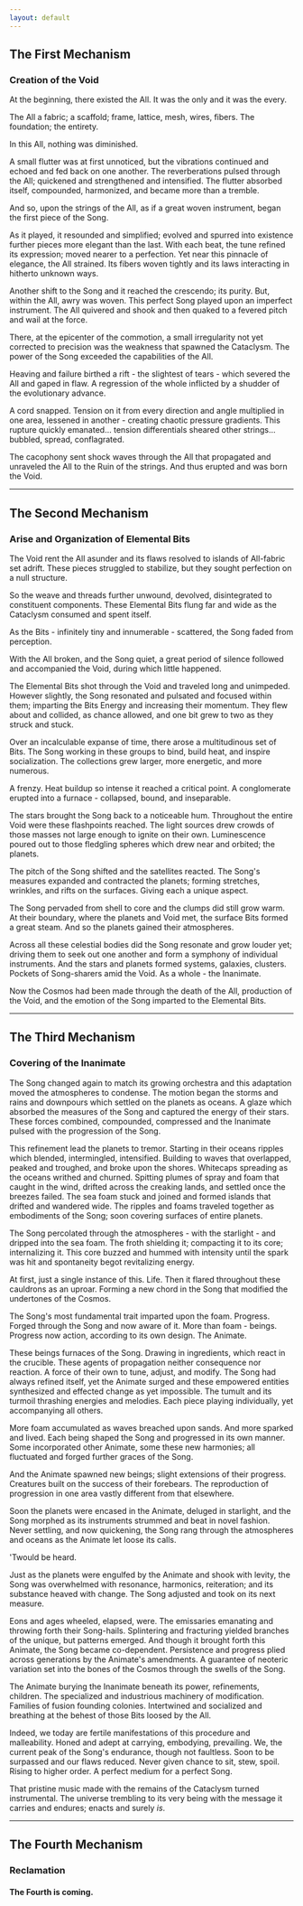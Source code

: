 ```yaml
---
layout: default
---
```


## The First Mechanism

### Creation of the Void

At the beginning, there existed the All. It was the only and it was the every.

The All a fabric; a scaffold; frame, lattice, mesh, wires, fibers. The
foundation; the entirety.

In this All, nothing was diminished.

A small flutter was at first unnoticed, but the vibrations continued and
echoed and fed back on one another. The reverberations pulsed through the
All; quickened and strengthened and intensified. The flutter absorbed
itself, compounded, harmonized, and became more than a tremble.

And so, upon the strings of the All, as if a great woven instrument, began the
first piece of the Song.

As it played, it resounded and simplified; evolved and spurred into existence
further pieces more elegant than the last. With each beat, the tune refined
its expression; moved nearer to a perfection. Yet near this pinnacle of
elegance, the All strained. Its fibers woven tightly and its laws interacting
in hitherto unknown ways.

Another shift to the Song and it reached the crescendo; its purity. But,
within the All, awry was woven. This perfect Song played upon an imperfect
instrument. The All quivered and shook and then quaked to a fevered pitch and
wail at the force.

There, at the epicenter of the commotion, a small irregularity not yet
corrected to precision was the weakness that spawned the Cataclysm. The power
of the Song exceeded the capabilities of the All.

Heaving and failure birthed a rift - the slightest of tears - which severed
the All and gaped in flaw. A regression of the whole inflicted
by a shudder of the evolutionary advance.

A cord snapped. Tension on it from every direction and angle multiplied in one
area, lessened in another - creating chaotic pressure gradients. This rupture
quickly emanated… tension differentials sheared other strings… bubbled,
spread, conflagrated.

The cacophony sent shock waves through the All that propagated and unraveled
the All to the Ruin of the strings. And thus erupted and was born the Void.

---

## The Second Mechanism

### Arise and Organization of Elemental Bits

The Void rent the All asunder and its flaws resolved to islands of All-fabric
set adrift. These pieces struggled to stabilize, but they sought perfection on
a null structure.

So the weave and threads further unwound, devolved, disintegrated to
constituent components. These Elemental Bits flung far and wide as the
Cataclysm consumed and spent itself.

As the Bits - infinitely tiny and innumerable - scattered, the Song faded
from perception.

With the All broken, and the Song quiet, a great period of silence followed
and accompanied the Void, during which little happened.

The Elemental Bits shot through the Void and traveled long and unimpeded.
However slightly, the Song resonated and pulsated and focused within them;
imparting the Bits Energy and increasing their momentum. They flew about and
collided, as chance allowed, and one bit grew to two as they struck and stuck.

Over an incalculable expanse of time, there arose a multitudinous set of Bits.
The Song working in these groups to bind, build heat, and inspire
socialization. The collections grew larger, more energetic, and more numerous.

A frenzy. Heat buildup so intense it reached a critical point. A conglomerate
erupted into a furnace - collapsed, bound, and inseparable.

The stars brought the Song back to a noticeable hum. Throughout the entire
Void were these flashpoints reached. The light sources drew crowds of those
masses not large enough to ignite on their own. Luminescence poured out to
those fledgling spheres which drew near and orbited; the planets.

The pitch of the Song shifted and the satellites reacted. The Song's measures
expanded and contracted the planets; forming stretches, wrinkles, and rifts on
the surfaces. Giving each a unique aspect.

The Song pervaded from shell to core and the clumps did still grow
warm. At their boundary, where the planets and Void met, the surface Bits
formed a great steam. And so the planets gained their atmospheres.

Across all these celestial bodies did the Song resonate and grow louder yet;
driving them to seek out one another and form a symphony of individual
instruments. And the stars and planets formed systems, galaxies, clusters.
Pockets of Song-sharers amid the Void. As a whole - the Inanimate.

Now the Cosmos had been made through the death of the All, production of the
Void, and the emotion of the Song imparted to the Elemental Bits.

---

## The Third Mechanism

### Covering of the Inanimate

The Song changed again to match its growing orchestra and this adaptation
moved the atmospheres to condense. The motion began the storms and rains and
downpours which settled on the planets as oceans. A glaze which absorbed the
measures of the Song and captured the energy of their stars. These forces
combined, compounded, compressed and the Inanimate pulsed with the progression
of the Song.

This refinement lead the planets to tremor. Starting in their oceans ripples
which blended, intermingled, intensified. Building to waves that overlapped,
peaked and troughed, and broke upon the shores. Whitecaps spreading as the
oceans writhed and churned. Spitting plumes of spray and foam that caught in
the wind, drifted across the creaking lands, and settled once the breezes
failed. The sea foam stuck and joined and formed islands that drifted and
wandered wide. The ripples and foams traveled together as embodiments of the
Song; soon covering surfaces of entire planets.

The Song percolated through the atmospheres - with the starlight - and dripped
into the sea foam. The froth shielding it; compacting it to its core;
internalizing it. This core buzzed and hummed with intensity until the spark
was hit and spontaneity begot revitalizing energy.

At first, just a single instance of this. Life. Then it flared throughout
these cauldrons as an uproar. Forming a new chord in the Song that modified
the undertones of the Cosmos.

The Song's most fundamental trait imparted upon the foam. Progress. Forged
through the Song and now aware of it. More than foam - beings. Progress now
action, according to its own design. The Animate.

These beings furnaces of the Song. Drawing in ingredients, which react in the
crucible. These agents of propagation neither consequence nor reaction. A
force of their own to tune, adjust, and modify. The Song had always refined
itself, yet the Animate surged and these empowered entities synthesized and
effected change as yet impossible. The tumult and its turmoil thrashing
energies and melodies. Each piece playing individually, yet accompanying all
others.

More foam accumulated as waves breached upon sands. And more sparked and
lived. Each being shaped the Song and progressed in its own manner. Some
incorporated other Animate, some these new harmonies; all fluctuated and
forged further graces of the Song.

And the Animate spawned new beings; slight extensions of their progress.
Creatures built on the success of their forebears. The reproduction of
progression in one area vastly different from that elsewhere.

Soon the planets were encased in the Animate, deluged in starlight, and the
Song morphed as its instruments strummed and beat in novel fashion. Never
settling, and now quickening, the Song rang through the atmospheres and oceans
as the Animate let loose its calls.

'Twould be heard.

Just as the planets were engulfed by the Animate and shook with levity, the
Song was overwhelmed with resonance, harmonics, reiteration; and its substance
heaved with change. The Song adjusted and took on its next measure.

Eons and ages wheeled, elapsed, were. The emissaries emanating and throwing
forth their Song-hails. Splintering and fracturing yielded branches of the
unique, but patterns emerged. And though it brought forth this Animate, the
Song became co-dependent. Persistence and progress plied across generations by
the Animate's amendments. A guarantee of neoteric variation set into the bones
of the Cosmos through the swells of the Song.

The Animate burying the Inanimate beneath its power, refinements, children. The
specialized and industrious machinery of modification. Families of fusion
founding colonies. Intertwined and socialized and breathing at the behest of
those Bits loosed by the All.

Indeed, we today are fertile manifestations of this procedure and
malleability. Honed and adept at carrying, embodying, prevailing. We, the
current peak of the Song's endurance, though not faultless. Soon to be
surpassed and our flaws reduced. Never given chance to sit, stew, spoil.
Rising to higher order. A perfect medium for a perfect Song.

That pristine music made with the remains of the Cataclysm turned
instrumental. The universe trembling to its very being with the message it
carries and endures; enacts and surely _is_.

---

## The Fourth Mechanism

### Reclamation

#### The Fourth is coming.
